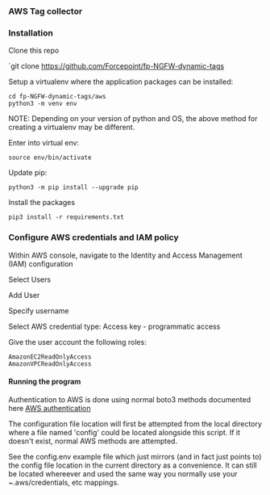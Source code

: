 ### AWS Tag collector


### Installation

Clone this repo

`git clone https://github.com/Forcepoint/fp-NGFW-dynamic-tags

Setup a virtualenv where the application packages can be installed:

```
cd fp-NGFW-dynamic-tags/aws
python3 -m venv env
```

NOTE: Depending on your version of python and OS, the above method for
creating a virtualenv may be different.

Enter into virtual env:

`source env/bin/activate`

Update pip:

`python3 -m pip install --upgrade pip`

Install the packages

`pip3 install -r requirements.txt`


### Configure AWS credentials and IAM policy

Within AWS console, navigate to the Identity and Access Management (IAM)
configuration

Select Users

Add User

Specify username

Select AWS credential type: Access key - programmatic access

Give the user account the following roles:

```
AmazonEC2ReadOnlyAccess
AmazonVPCReadOnlyAccess
```

#### Running the program

Authentication to AWS is done using normal boto3 methods documented here
[AWS authentication](https://boto3.amazonaws.com/v1/documentation/api/latest/guide/credentials.html)

The configuration file location will first be attempted from the local directory
where a file named 'config' could be located alongside this script. If it
doesn't exist, normal AWS methods are attempted.

See the config.env example file which just mirrors (and in fact just points to)
the config file location in the current directory as a convenience. It can still
be located whereever and used the same way you normally use your
~.aws/credentials, etc mappings.

